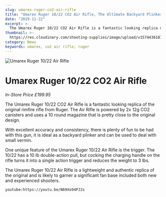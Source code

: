 ```yaml
---
slug: umarex-ruger-co2-air-rifle
title: "Umarex Ruger 10/22 CO2 Air Rifle, The Ultimate Backyard Plinker"
date: "2019-11-22"
excerpt: >-
  The Umarex Ruger 10/22 CO2 Air Rifle is a fantastic looking replica of the original rimfire rifle from Ruger.
thumbnail: >-
  https://res.cloudinary.com/shooting-supplies/image/upload/v1574436181/Umarex-Ruger-10-22-CO2-Air-Rifle_nn3cu5.jpg
category: News
keywords: umarex, co2 air rifle, ruger
---
```


![Umarex Ruger 10/22 Air Rifle](https://res.cloudinary.com/shooting-supplies/image/upload/v1574436181/Umarex-Ruger-10-22-CO2-Air-Rifle_nn3cu5.jpg)

# **Umarex Ruger 10/22 CO2 Air Rifle**

_In-Store Price £199.95_

The Umarex Ruger 10/22 CO2 Air Rifle is a fantastic looking replica of the original rimfire rifle from Ruger. The Air Rifle is powered by 2x 12g CO2 canisters and uses a 10 round magazine that is pretty close to the original design.

With excellent accuracy and consistency, there is plenty of fun to be had with this gun, it is ideal as a backyard plinker and can be used to deal with small vermin.

One unique feature of the Umarex Ruger 10/22 Air Rifle is the trigger. The 10/22 has a 10 lb double-action pull, but cocking the charging handle on the rifle turns it into a single action trigger and reduces the weight to 3 lbs.

The Umarex Ruger 10/22 Air Rifle is a lightweight and authentic replica of the original and is likely to garner a significant fan base included both new and experienced shooters.

`youtube:https://youtu.be/N69Xo94PJ2s`

